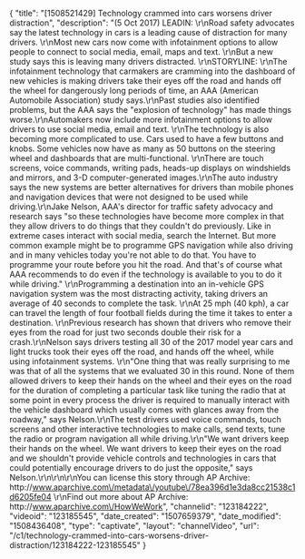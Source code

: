 {
    "title": "[1508521429] Technology crammed into cars worsens driver distraction",
    "description": "(5 Oct 2017) LEADIN: \r\nRoad safety advocates say the latest technology in cars is a leading cause of distraction for many drivers. \r\nMost new cars now come with infotainment options to allow people to connect to social media, email, maps and text.  \r\nBut a new study says this is leaving many drivers distracted. \r\nSTORYLINE: \r\nThe infotainment technology that carmakers are cramming into the dashboard of new vehicles is making drivers take their eyes off the road and hands off the wheel for dangerously long periods of time, an AAA (American Automobile Association) study says.\r\nPast studies also identified problems, but the AAA says the \"explosion of technology\" has made things worse.\r\nAutomakers now include more infotainment options to allow drivers to use social media, email and text. \r\nThe technology is also becoming more complicated to use. Cars used to have a few buttons and knobs. Some vehicles now have as many as 50 buttons on the steering wheel and dashboards that are multi-functional. \r\nThere are touch screens, voice commands, writing pads, heads-up displays on windshields and mirrors, and 3-D computer-generated images.\r\nThe auto industry says the new systems are better alternatives for drivers than mobile phones and navigation devices that were not designed to be used while driving.\r\nJake Nelson, AAA's director for traffic safety advocacy and research says \"so these technologies have become more complex in that they allow drivers to do things that they couldn't do previously. Like in extreme cases interact with social media, search the Internet. But more common example might be to programme GPS navigation while also driving and in many vehicles today you're not able to do that. You have to programme your route before you hit the road. And that's of course what AAA recommends to do even if the technology is available to you to do it while driving.\" \r\nProgramming a destination into an in-vehicle GPS navigation system was the most distracting activity, taking drivers an average of 40 seconds to complete the task. \r\nAt 25 mph (40 kph), a car can travel the length of four football fields during the time it takes to enter a destination. \r\nPrevious research has shown that drivers who remove their eyes from the road for just two seconds double their risk for a crash.\r\nNelson says drivers testing all 30 of the 2017 model year cars and light trucks took their eyes off the road, and hands off the wheel, while using infotainment systems. \r\n\"One thing that was really surprising to me was that of all the systems that we evaluated 30 in this round. None of them allowed drivers to keep their hands on the wheel and their eyes on the road for the duration of completing a particular task like tuning the radio that at some point in every process the driver is required to manually interact with the vehicle dashboard which usually comes with glances away from the roadway,\" says Nelson.\r\nThe test drivers used voice commands, touch screens and other interactive technologies to make calls, send texts, tune the radio or program navigation all while driving.\r\n\"We want drivers keep their hands on the wheel. We want drivers to keep their eyes on the road and we shouldn't provide vehicle controls and technologies in cars that could potentially encourage drivers to do just the opposite,\" says Nelson.\r\n\r\n\r\nYou can license this story through AP Archive: http:\/\/www.aparchive.com\/metadata\/youtube\/78ea396d1e3da8cc21538c1d6205fe04 \r\nFind out more about AP Archive: http:\/\/www.aparchive.com\/HowWeWork",
    "channelid": "123184222",
    "videoid": "123185545",
    "date_created": "1507659379",
    "date_modified": "1508436408",
    "type": "captivate",
    "layout": "channelVideo",
    "url": "\/c1\/technology-crammed-into-cars-worsens-driver-distraction\/123184222-123185545"
}